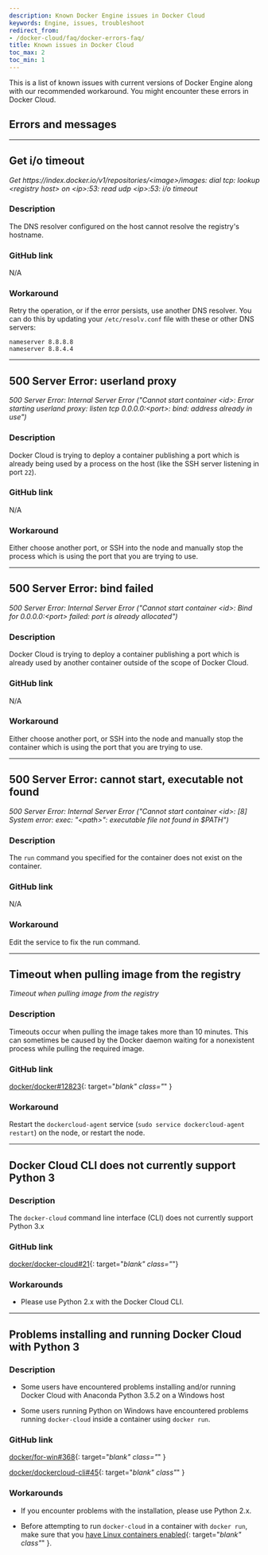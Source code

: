 ```yaml
---
description: Known Docker Engine issues in Docker Cloud
keywords: Engine, issues, troubleshoot
redirect_from:
- /docker-cloud/faq/docker-errors-faq/
title: Known issues in Docker Cloud
toc_max: 2
toc_min: 1
---
```


This is a list of known issues with current versions of Docker Engine along with
our recommended workaround. You might encounter these errors in Docker Cloud.

## Errors and messages

---

## Get i/o timeout

<!-- span tag prevents irritating autolinker from interpreting this as a link -->

*Get https<span></span>://index.docker.io/v1/repositories/\<image\>/images: dial tcp: lookup \<registry host> on \<ip>:53: read udp \<ip>:53: i/o timeout*

### Description

The DNS resolver configured on the host cannot resolve the registry's hostname.

### GitHub link

N/A

### Workaround

Retry the operation, or if the error persists, use another DNS resolver. You can do this by updating your `/etc/resolv.conf` file with these or other DNS servers:

	nameserver 8.8.8.8
	nameserver 8.8.4.4

---

## 500 Server Error: userland proxy

*500 Server Error: Internal Server Error ("Cannot start container \<id>: Error starting userland proxy: listen tcp 0.0.0.0:\<port>: bind: address already in use")*

### Description

Docker Cloud is trying to deploy a container publishing a port which is already
being used by a process on the host (like the SSH server listening in port
`22`).

### GitHub link

N/A

### Workaround

Either choose another port, or SSH into the node and manually stop the process
which is using the port that you are trying to use.

---

## 500 Server Error: bind failed

*500 Server Error: Internal Server Error ("Cannot start container \<id>: Bind for 0.0.0.0:\<port> failed: port is already allocated")*

### Description

Docker Cloud is trying to deploy a container publishing a port which is already
used by another container outside of the scope of Docker Cloud.

### GitHub link

N/A

### Workaround

Either choose another port, or SSH into the node and manually stop the container
which is using the port that you are trying to use.

---

## 500 Server Error: cannot start, executable not found

*500 Server Error: Internal Server Error ("Cannot start container \<id>: [8] System error: exec: "\<path>": executable file not found in $PATH")*

### Description

The `run` command you specified for the container does not exist on the
container.

### GitHub link

N/A

### Workaround

Edit the service to fix the run command.

---

## Timeout when pulling image from the registry

*Timeout when pulling image from the registry*

### Description

Timeouts occur when pulling the image takes more than 10 minutes. This can
sometimes be caused by the Docker daemon waiting for a nonexistent process while
pulling the required image.

### GitHub link


[docker/docker#12823](https://github.com/moby/moby/issues/12823){: target="_blank" class="_" }

### Workaround

Restart the `dockercloud-agent` service (`sudo service dockercloud-agent
restart`) on the node, or restart the node.

---

## Docker Cloud CLI does not currently support Python 3

### Description

The `docker-cloud` command line interface (CLI) does not currently support
Python 3.x


### GitHub link

[docker/docker-cloud#21](https://github.com/docker/dockercloud-cli/issues/21){: target="_blank" class="_"}

### Workarounds

* Please use Python 2.x with the Docker Cloud CLI.

---

## Problems installing and running Docker Cloud with Python 3

### Description

* Some users have encountered problems installing and/or running
Docker Cloud with Anaconda Python 3.5.2 on a Windows host

* Some users running Python on Windows have encountered problems
running `docker-cloud` inside a container using `docker run`.

### GitHub link

[docker/for-win#368](https://github.com/docker/for-win/issues/368){: target="_blank" class="_" }

[docker/dockercloud-cli#45](https://github.com/docker/dockercloud-cli/issues/45){: target="_blank" class"_" }

### Workarounds

* If you encounter problems with the installation, please use Python 2.x.

* Before attempting to run `docker-cloud` in a container with `docker run`,
make sure that you [have Linux containers
enabled](/docker-for-windows/index.md#switch-between-windows-and-linux-containers){: target="_blank" class"_" }.
